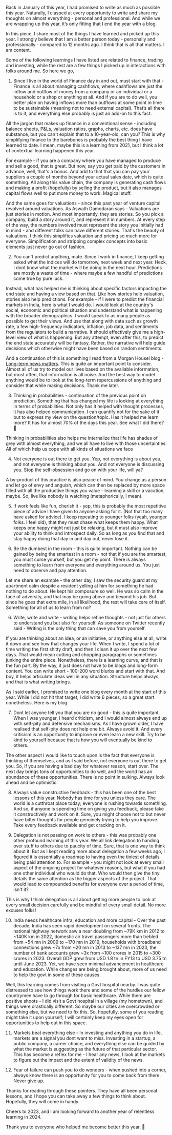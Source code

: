 Back in January of this year, I had promised to write as much as possible this year. Naturally, I clasped at every opportunity to write and share my thoughts on almost everything - personal and professional. And while we are wrapping up this year, it’s only fitting that I end the year with a blog. 

In this piece, I share most of the things I have learned and picked up this year. I strongly believe that I am a better person today - personally and professionally - compared to 12 months ago. I think that is all that matters. I am content.

Some of the following learnings I have listed are related to finance, trading and investing, while the rest are a few things I picked up in interactions with folks around me. So here we go, 
 
1) Since I live in the world of Finance day in and out, must start with that - Finance is all about managing cashflows, where cashflows are just the inflow and outflow of money from a company or an individual or a household or a shop or anything at all. And if you are to do well, you better plan on having inflows more than outflows at some point in time to be sustainable (meaning not to need external capital). That’s all there is to it, and everything else probably is just an add-on to this fact. 

All the jargon that makes up finance in a conventional sense - including balance sheets, P&Ls, valuation ratios, graphs, charts, etc. does have substance, but you can't explain that to a 10-year-old, can you? This is why simplifying finance to the barebones is probably the best thing I have learned to date. I mean, maybe this is a learning from 2021, but I think a lot of contextual learning happened this year. 

For example - if you are a company where you have managed to produce and sell a good, that is great. But now, say you get paid by the customers in advance, well, that's a bonus. And add to that that you can pay your suppliers a couple of months beyond your actual sales date, which is quite something. All along this value chain, the company is generating cash flows and making a profit (hopefully) by selling the product, but it also manages capital flows well to put more money to work. Magical stuff.

And the same goes for valuations - since this past year of venture capital revolved around valuations. As Aswath Damodaran says - Valuations are just stories in motion. And most importantly, they are stories. So you pick a company, build a story around it, and represent it in numbers. At every step of the way, the numbers involved must represent the story you initially had in mind - and different folks can have different stories. That's the beauty of valuations. I think this simplifies valuation and pricing so much more for everyone. Simplification and stripping complex concepts into basic elements just never go out of fashion. 

2) You can't predict anything, mate. Since I work in finance, I keep getting asked what the indices will do tomorrow, next week and next year. Heck, I dont know what the market will be doing in the next hour. Predictions are mostly a waste of time - where maybe a few handful of predictions come true by pure luck. 

Instead, what has helped me is thinking about specific factors impacting the end state and having a view based on that. Like how stories help valuation, stories also help predictions. For example - if I were to predict the financial markets in India, here is what I would do. I would look at the country's social, economic and political situation and understand what is happening with the broader demographics. I would speak to as many people as possible to get their views. And use that along with data such as growth rate, a few high-frequency indicators, inflation, job data, and sentiments from the regulators to build a narrative. It should effectively give me a high-level view of what is happening. But any attempt, even after this, to predict the end state accurately will be fantasy. Rather, the narrative will help guide decisions which otherwise might have been based on random sentiments. 

And a continuation of this is something I read from a Morgan Housel blog - [Long-term news matters](https://collabfund.com/blog/long-term-news/?mc_cid=b8944d8b5b). This is quite an important point to consider. Almost all of us try to model our lives based on the available information, but most often, that information is all noise. And the best way to model anything would be to look at the long-term repercussions of anything and consider that while making decisions. Thank me later. 

3) Thinking in probabilities - continuation of the previous point on prediction. Something that has changed my life is looking at everything in terms of probabilities. Not only has it helped with thought processes, it has also helped communication. I can quantify not for the sake of it but to express my view on the question/topic. Has it helped me learn more? It has for almost 70% of the days this year. See what I did there? 🙂

Thinking in probabilities also helps me internalize that life has shades of grey with almost everything, and we all have to live with those uncertainties. All of which help us cope with all kinds of situations we face

4) Not everyone is out there to get you. Yep, not everything is about you, and not everyone is thinking about you. And not everyone is discussing you. Stop the self-obsession and go on with your life, will ya? 

A by-product of this practice is also peace of mind. You change as a person and let go of envy and anguish, which can then be replaced by more space filled with all the productive things you value - learning a skill or a vacation, maybe. So, live like nobody is watching (metaphorically, I mean).

5) If work feels like fun, cherish it - yep, this is probably the most repetitive piece of advice I have given to anyone asking for it. (Not that too many have asked for advice). I keep repeating to younger folks (yeah, younger folks. I feel old), that they must chase what keeps them happy. What keeps one happy might not just be relaxing, but it must also improve your ability to think and introspect daily. So as long as you find that and stay happy doing that day in and day out, never lose it. 

5) Be the dumbest in the room - this is quite important. Nothing can be gained by being the smartest in a room - not that if you are the smartest, you must curse yourself, but you get my point. There is always something to learn from everyone and everything around us. You just need to observe and pay attention. 

Let me share an example - the other day, I saw the security guard at my apartment calm despite a resident yelling at him for something he had nothing to do about. He kept his composure so well. He was so calm in the face of adversity, and that may be going above and beyond his job. But since he goes that extra mile, in all likelihood, the rest will take care of itself. Something for all of us to learn from no?  

6) Write, write and write - writing helps refine thoughts - not just for others to understand you but also for yourself. As someone on Twitter recently said - Writing is the only thing that can save you from yourself. 

If you are thinking about an idea, or an initiative, or anything else at all, write it down and see how that changes your life. When I write, I spend a lot of time writing the first shitty draft, and then I clean it up over the next few days. That would mean cutting and chopping paragraphs or sometimes junking the entire piece. Nonetheless, there is a learning curve, and that is the fun part. By the way, it just does not have to be blogs and long-form content. You can write short - 100-200 word blurbs and start with that. And boy, it helps articulate ideas well in any situation. Structure helps always, and that is what writing brings.  

As I said earlier, I promised to write one blog every month at the start of this year. While I did not hit that target, I did write 6 pieces, so a great start nonetheless. Here is my blog. 

7) Dont let anyone tell you that you are no good - this is quite important. When I was younger, I heard criticism, and  I would almost always end up with self-pity and defensive mechanisms. As I have grown older, I have realised that self-pity does not help one bit. Always avoid it. And every criticism is an opportunity to improve or even learn a new skill. Try to be kind to yourself because that is how you will eventually be kind to others. 

The other aspect I would like to touch upon is the fact that everyone is thinking of themselves, and as I said before, not everyone is out there to get you. So, if you are having a bad day for whatever reason, start over. The next day brings tons of opportunities to do well, and the world has an abundance of these opportunities. There is no point in sulking. Always look ahead and be optimistic. 

8) Always value constructive feedback - this has been one of the best lessons of this year. Nobody has time for you unless they care. The world is a cutthroat place today; everyone is rushing towards something. And so, if anyone is spending time on giving you feedback, please take it constructively and work on it. Sure, you might choose not to but never have bitter thoughts for people genuinely trying to help you improve. Take every feedback available and get cracking on it. 

9) Delegation is not passing on work to others - this was probably one other profound learning of this year. We all link delegation to handing over stuff to others due to paucity of time. Sure, that is one way to think about it. But as I kept reading more about delegation a few weeks ago, I figured it is essentially a roadmap to having even the tiniest of details being paid attention to. For example - you might not look at every small aspect of the ongoing project for whatever reasons, but what if you had one other individual who would do that. Who would then give the tiny details the same attention as the bigger aspects of the project. That would lead to compounded benefits for everyone over a period of time, isn't it? 

This is why I think delegation is all about getting more people to look at every small decision carefully and be mindful of every small detail. No more excuses folks!

10) India needs healthcare infra, education and more capital - Over the past decade, India has seen rapid development on several fronts. The national highway network saw a near doubling from ~79K km in 2012 to ~140K km in 2022, domestic air travel passengers more than trebled from ~54 mn in 2009 to ~170 mn in 2019, households with broadband connections grew ~7x from ~20 mn in 2013 to ~137 mn in 2023, the number of bank accounts grew ~3x from ~100 crores in 2015 to ~300 crores in 2023. Overall GDP grew from USD 1.8 tn in FY13 to USD 3.75 tn until June 2023. Yet, we have seen minimal advancement in healthcare and education. While changes are being brought about, more of us need to help the govt in some of these causes. 

Well, this learning comes from visiting a Govt hospital nearby. I was quite distressed to see how things work there and some of the hurdles our fellow countrymen have to go through for basic healthcare. While there are positive shoots - I did visit a Govt hospital in a village (my hometown), and things were drastically different. So maybe our cities are overcrowded or something else, but we need to fix this. So, hopefully, some of you reading might take it upon yourself; I will certainly keep my eyes open for opportunities to help out in this space.  

11) Markets beat everything else - In investing and anything you do in life, markets are a signal you dont want to miss. Investing in a startup, a public company, a career choice, and everything else can be guided by what the market is suggesting as the future of that particular sector. This has become a reflex for me - I hear any news, I look at the markets to figure out the impact and the extent of validity of the news. 

12) Fear of failure can push you to do wonders - when pushed into a corner, always know there is an opportunity for you to come back from there. Never give up. 

Thanks for reading through these pointers. They have all been personal lessons, and I hope you can take away a few things to think about. Hopefully, they will come in handy. 

Cheers to 2023, and I am looking forward to another year of relentless learning in 2024. 

Thank you to everyone who helped me become better this year. 🙂
